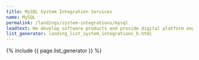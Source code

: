 ```yaml
---
title: MySQL System Integration Services
name: MySQL
permalink: /landings/system-integrations/mysql
leadtext: We develop software products and provide digital platform engineering services in across Australia, New Zeland and Asia
list_generator: landing_list_system_integrations_b.html
---
```

{% include {{ page.list_generator }} %}